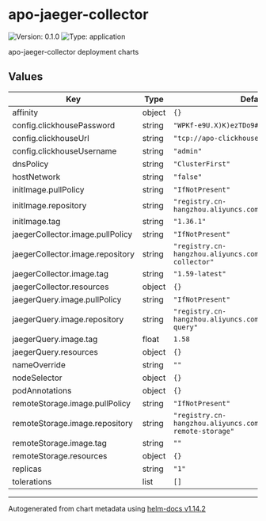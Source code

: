 # apo-jaeger-collector

![Version: 0.1.0](https://img.shields.io/badge/Version-0.1.0-informational?style=flat-square) ![Type: application](https://img.shields.io/badge/Type-application-informational?style=flat-square)

apo-jaeger-collector deployment charts

## Values

| Key | Type | Default | Description |
|-----|------|---------|-------------|
| affinity | object | `{}` |  |
| config.clickhousePassword | string | `"WPKf-e9U.X)K)ezTDo9#"` |  |
| config.clickhouseUrl | string | `"tcp://apo-clickhouse-svc:9000"` |  |
| config.clickhouseUsername | string | `"admin"` |  |
| dnsPolicy | string | `"ClusterFirst"` |  |
| hostNetwork | string | `"false"` |  |
| initImage.pullPolicy | string | `"IfNotPresent"` |  |
| initImage.repository | string | `"registry.cn-hangzhou.aliyuncs.com/kindlingx/busybox"` |  |
| initImage.tag | string | `"1.36.1"` |  |
| jaegerCollector.image.pullPolicy | string | `"IfNotPresent"` |  |
| jaegerCollector.image.repository | string | `"registry.cn-hangzhou.aliyuncs.com/kindlingx/jaeger-collector"` |  |
| jaegerCollector.image.tag | string | `"1.59-latest"` |  |
| jaegerCollector.resources | object | `{}` |  |
| jaegerQuery.image.pullPolicy | string | `"IfNotPresent"` |  |
| jaegerQuery.image.repository | string | `"registry.cn-hangzhou.aliyuncs.com/kindlingx/jaeger-query"` |  |
| jaegerQuery.image.tag | float | `1.58` |  |
| jaegerQuery.resources | object | `{}` |  |
| nameOverride | string | `""` |  |
| nodeSelector | object | `{}` |  |
| podAnnotations | object | `{}` |  |
| remoteStorage.image.pullPolicy | string | `"IfNotPresent"` |  |
| remoteStorage.image.repository | string | `"registry.cn-hangzhou.aliyuncs.com/originx/jaeger-remote-storage"` |  |
| remoteStorage.image.tag | string | `""` |  |
| remoteStorage.resources | object | `{}` |  |
| replicas | string | `"1"` |  |
| tolerations | list | `[]` |  |

----------------------------------------------
Autogenerated from chart metadata using [helm-docs v1.14.2](https://github.com/norwoodj/helm-docs/releases/v1.14.2)
